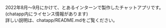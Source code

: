 2022年8月～9月にかけて、とあるインターンで製作したチャットアプリです。  
(chatapp内にライセンス情報があります)  
詳しい説明は、chatapp/README.mdをご覧ください。
